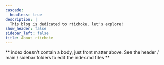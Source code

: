 ```yaml
---
cascade:
  headless: true
description: |
  This blog is dedicated to rtichoke, let's explore!
show_header: false
sidebar_left: false
title: About rtichoke
---
```


** index doesn't contain a body, just front matter above.
See the header / main / sidebar folders to edit the index.md files **
